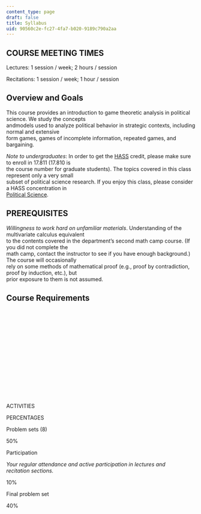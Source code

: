```yaml
---
content_type: page
draft: false
title: Syllabus
uid: 90560c2e-fc27-4fa7-b020-9189c790a2aa
---
```

## COURSE MEETING TIMES

Lectures: 1 session / week; 2 hours / session

Recitations: 1 session / week; 1 hour / session

## Overview and Goals

This course provides an introduction to game theoretic analysis in political science. We study the concepts        
andmodels used to analyze political behavior in strategic contexts, including normal and extensive        
form games, games of incomplete information, repeated games, and bargaining.

*Note to undergraduates*: In order to get the [HASS](https://registrar.mit.edu/registration-academics/academic-requirements/hass-requirement) credit, please make sure to enroll in 17.811 (17.810 is       
the course number for graduate students). The topics covered in this class represent only a very small       
subset of political science research. If you enjoy this class, please consider a HASS concentration in       
[Political Science](https://polisci.mit.edu/).

## PREREQUISITES

*Willingness to work hard on unfamiliar materials*. Understanding of the multivariate calculus equivalent      
to the contents covered in the department’s second math camp course. (If you did not complete the      
math camp, contact the instructor to see if you have enough background.) The course will occasionally      
rely on some methods of mathematical proof (e.g., proof by contradiction, proof by induction, etc.), but      
prior exposure to them is not assumed.

## Course Requirements

 

 

 

 

 

 

 

 

ACTIVITIES

PERCENTAGES

Problem sets (8)

50%

Participation

*Your regular attendance and active participation in lectures and recitation* *sections.*

10%

Final problem set

40%